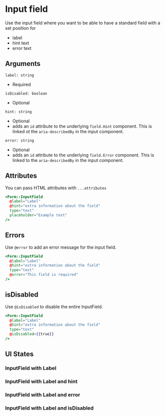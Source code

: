 # Input field

Use the input field where you want to be able to have a standard field with a set position for
- label
- hint text
- error text

## Arguments

`label: string`
- Required

`isDisabled: boolean`
- Optional 

`hint: string`
- Optional
- adds an `id` attribute to the underlying `field.Hint` component. This is linked ot the `aria-describedBy` in the input component.

`error: string`
- Optional
- adds an `id` attribute to the underlying `field.Error` component. This is linked to the `aria-describedBy` in the input component.

## Attributes

You can pass HTML attributes with `...attributes`

<div class="mb-4">
  <Form::InputField
    @label="Label"
    @hint="extra information about the field"
    type="text"
    placeholder="Example text" 
  />
</div>

```hbs template
<Form::InputField
  @label="Label"
  @hint="extra information about the field"
  type="text"
  placeholder="Example text" 
/>
```


## Errors

Use `@error` to add an error message for the input field.

<div class="mb-4">
  <Form::InputField
    @label="Label"
    @hint="extra information about the field"
    type="text"
    @error="This field is required" 
  />
</div>

```hbs template
<Form::InputField
  @label="Label"
  @hint="extra information about the field"
  type="text"
  @error="This field is required" 
/>
```


## isDisabled

Use `@isDisabled` to disable the entire InputField.

<div class="mb-4">
  <Form::InputField
    @label="Label"
    @hint="extra information about the field"
    type="text"
    @isDisabled={{true}}
  />
</div>

```hbs template
<Form::InputField
  @label="Label"
  @hint="extra information about the field"
  type="text"
  @isDisabled={{true}}
/>
```

## UI States

### InputField with Label
<div class="mb-4 w-64">
  <Form::InputField
    @label="Label"
    type="text"
  />
</div>

### InputField with Label and hint
<div class="mb-4 w-64">
  <Form::InputField
    @label="Label"
    @hint="With hint text"
    type="text"
  />
</div>

### InputField with Label and error 

<div class="mb-4 w-64">
  <Form::InputField
    @label="Label"
    type="text"
    @error="With error text"
  />
</div>

### InputField with Label and isDisabled 

<div class="mb-4 w-64">
  <Form::InputField
    @label="Label"
    type="text"
    @isDisabled={{true}}
    value="I am a disabled input field"
  />
</div>



